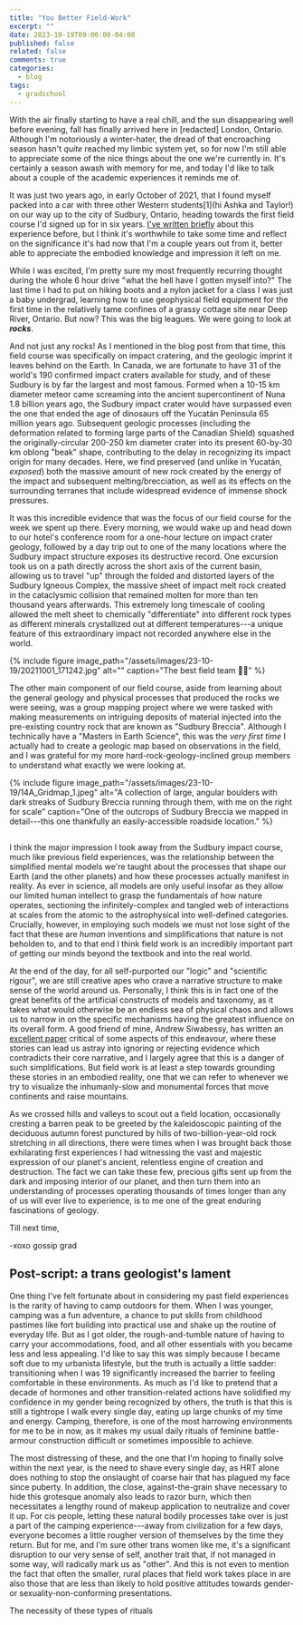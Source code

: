 ```yaml
---
title: "You Better Field-Work"
excerpt: ""
date: 2023-10-19T09:00:00-04:00
published: false
related: false
comments: true
categories:
  - blog
tags:
  - gradschool
---
```


With the air finally starting to have a real chill, and the sun disappearing well before evening, fall has finally arrived here in [redacted] London, Ontario. Although I'm notoriously a winter-hater, the dread of that encroaching season hasn't _quite_ reached my limbic system yet, so for now I'm still able to appreciate some of the nice things about the one we're currently in. It's certainly a season awash with memory for me, and today I'd like to talk about a couple of the academic experiences it reminds me of.

It was just two years ago, in early October of 2021, that I found myself packed into a car with three other Western students<span class="ref"><span class="refnum">[1]</span><span class="refbody">(hi Ashka and Taylor!)</span></span> on our way up to the city of Sudbury, Ontario, heading towards the first field course I'd signed up for in six years. [I've written briefly](https://cgallinger.github.io/blog/T+50-days/) about this experience before, but I think it's worthwhile to take some time and reflect on the significance it's had now that I'm a couple years out from it, better able to appreciate the embodied knowledge and impression it left on me.

While I was excited, I'm pretty sure my most frequently recurring thought during the whole 6 hour drive "what the hell have I gotten myself into?" The last time I had to put on hiking boots and a nylon jacket for a class I was just a baby undergrad, learning how to use geophysical field equipment for the first time in the relatively tame confines of a grassy cottage site near Deep River, Ontario. But now? This was the big leagues. We were going to look at _**rocks**_.

And not just any rocks! As I mentioned in the blog post from that time, this field course was specifically on impact cratering, and the geologic imprint it leaves behind on the Earth. In Canada, we are fortunate to have 31 of the world's 190 confirmed impact craters available for study, and of these Sudbury is by far the largest and most famous. Formed when a 10-15 km diameter meteor came screaming into the ancient supercontinent of Nuna 1.8 billion years ago, the Sudbury impact crater would have surpassed even the one that ended the age of dinosaurs off the Yucatán Peninsula 65 million years ago. Subsequent geologic processes (including the deformation related to forming large parts of the Canadian Shield) squashed the originally-circular 200-250 km diameter crater into its present 60-by-30 km oblong "beak" shape, contributing to the delay in recognizing its impact origin for many decades. Here, we find preserved (and unlike in Yucatán, _exposed_) both the massive amount of new rock created by the energy of the impact and subsequent melting/brecciation, as well as its effects on the surrounding terranes that include widespread evidence of immense shock pressures.

It was this incredible evidence that was the focus of our field course for the week we spent up there. Every morning, we would wake up and head down to our hotel's conference room for a one-hour lecture on impact crater geology, followed by a day trip out to one of the many locations where the Sudbury impact structure exposes its destructive record. One excursion took us on a path directly across the short axis of the current basin, allowing us to travel "up" through the folded and distorted layers of the Sudbury Igneous Complex, the massive sheet of impact melt rock created in the cataclysmic collision that remained molten for more than ten thousand years afterwards. This extremely long timescale of cooling allowed the melt sheet to chemically "differentiate" into different rock types as different minerals crystallized out at different temperatures---a unique feature of this extraordinary impact not recorded anywhere else in the world.

{% include figure image_path="/assets/images/23-10-19/20211001_171242.jpg" alt="" caption="The best field team ✌🏻" %}

The other main component of our field course, aside from learning about the general geology and physical processes that produced the rocks we were seeing, was a group mapping project where we were tasked with making measurements on intriguing deposits of material injected into the pre-existing country rock that are known as "Sudbury Breccia". Although I technically have a "Masters in Earth Science", this was the _very first time_ I actually had to create a geologic map based on observations in the field, and I was grateful for my more hard-rock-geology-inclined group members to understand what exactly we were looking at.

{% include figure image_path="/assets/images/23-10-19/14A_Gridmap_1.jpeg" alt="A collection of large, angular boulders with dark streaks of Sudbury Breccia running through them, with me on the right for scale" caption="One of the outcrops of Sudbury Breccia we mapped in detail---this one thankfully an easily-accessible roadside location." %}


## 

I think the major impression I took away from the Sudbury impact course, much like previous field experiences, was the relationship between the simplified mental models we're taught about the processes that shape our Earth (and the other planets) and how these processes actually manifest in reality. As ever in science, all models are only useful insofar as they allow our limited human intellect to grasp the fundamentals of how nature operates, sectioning the infinitely-complex and tangled web of interactions at scales from the atomic to the astrophysical into well-defined categories. Crucially, however, in employing such models we must not lose sight of the fact that these are _human_ inventions and simplifications that nature is not beholden to, and to that end I think field work is an incredibly important part of getting our minds beyond the textbook and into the real world. 

At the end of the day, for all self-purported our "logic" and "scientific rigour", we are still creative apes who crave a narrative structure to make sense of the world around us. Personally, I think this is in fact one of the great benefits of the artificial constructs of models and taxonomy, as it takes what would otherwise be an endless sea of physical chaos and allows us to narrow in on the specific mechanisms having the greatest influence on its overall form. A good friend of mine, Andrew Siwabessy, has written an [excellent paper](https://doi.org/10.1016/j.pss.2020.105121) critical of some aspects of this endeavour, where these stories can lead us astray into ignoring or rejecting evidence which contradicts their core narrative, and I largely agree that this is a danger of such simplifications. But field work is at least a step towards grounding these stories in an embodied reality, one that we can refer to whenever we try to visualize the inhumanly-slow and monumental forces that move continents and raise mountains.




As we crossed hills and valleys to scout out a field location, occasionally cresting a barren peak to be greeted by the kaleidoscopic painting of the deciduous autumn forest punctured by hills of two-billion-year-old rock stretching in all directions, there were times when I was brought back those exhilarating first experiences I had witnessing the vast and majestic expression of our planet's ancient, relentless engine of creation and destruction. The fact we can take these few, precious gifts sent up from the dark and imposing interior of our planet, and then turn them into an understanding of processes operating thousands of times longer than any of us will ever live to experience, is to me one of the great enduring fascinations of geology.


Till next time,

-xoxo gossip grad


## Post-script: a trans geologist's lament

One thing I've felt fortunate about in considering my past field experiences is the rarity of having to camp outdoors for them. When I was younger, camping was a fun adventure, a chance to put skills from childhood pastimes like fort building into practical use and shake up the routine of everyday life. But as I got older, the rough-and-tumble nature of having to carry your accommodations, food, and all other essentials with you became less and less appealing. I'd like to say this was simply because I became soft due to my urbanista lifestyle, but the truth is actually a little sadder: transitioning when I was 19 significantly increased the barrier to feeling comfortable in these environments. As much as I'd like to pretend that a decade of hormones and other transition-related actions have solidified my confidence in my gender being recognized by others, the truth is that this is still a tightrope I walk every single day, eating up large chunks of my time and energy. Camping, therefore, is one of the most harrowing environments for me to be in now, as it makes my usual daily rituals of feminine battle-armour construction difficult or sometimes impossible to achieve.

The most distressing of these, and the one that I'm hoping to finally solve within the next year, is the need to shave every single day, as HRT alone does nothing to stop the onslaught of coarse hair that has plagued my face since puberty. In addition, the close, against-the-grain shave necessary to hide this grotesque anomaly also leads to razor burn, which then necessitates a lengthy round of makeup application to neutralize and cover it up. For cis people, letting these natural bodily processes take over is just a part of the camping experience---away from civilization for a few days, everyone becomes a little rougher version of themselves by the time they return. But for me, and I'm sure other trans women like me, it's a significant disruption to our very sense of self, another trait that, if not managed in some way, will radically mark us as "other". And this is not even to mention the fact that often the smaller, rural places that field work takes place in are also those that are less than likely to hold positive attitudes towards gender- or sexuality-non-conforming presentations.

The necessity of these types of rituals



